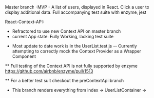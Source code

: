 Master branch -MVP - A list of users, displayed in React. Click a user to display additional data. Full accompanying test suite with enzyme, jest

React-Context-API:

* Refractored to use new Context API on master branch
* current App state: Fully Working, lacking test suite
 - Most update to date work is in the UserList.test.js
  -- Currently attempting to correctly mock the Context Provider as a Wrapper Component

** Full testing of the Context API is not fully supported by enzyme
https://github.com/airbnb/enzyme/pull/1513

** For a better test suit checkout the preContextApi branch
  - This branch renders everything from index -> UserListContainer ->
